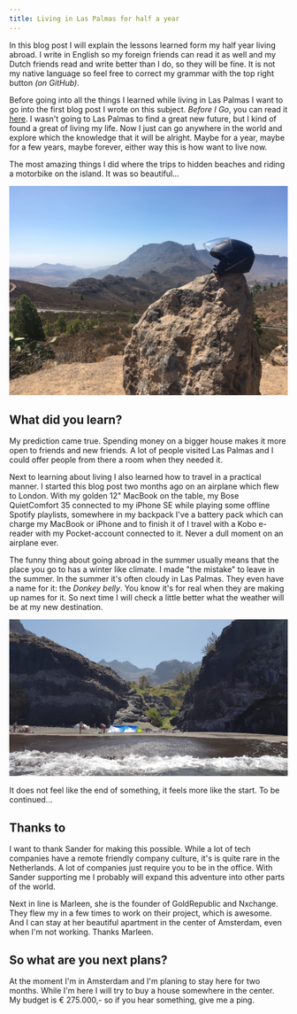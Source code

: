 ```yaml
---
title: Living in Las Palmas for half a year
---
```


In this blog post I will explain the lessons learned form my half year living abroad. I write in English so my foreign friends can read it as well and my Dutch friends read and write better than I do, so they will be fine. It is not my native language so feel free to correct my grammar with the top right button *(on GitHub)*.

Before going into all the things I learned while living in Las Palmas I want to go into the first blog post I wrote on this subject. *Before I Go*, you can read it [here](/before-i-go). I wasn't going to Las Palmas to find a great new future, but I kind of found a great of living my life. Now I just can go anywhere in the world and explore which the knowledge that it will be alright. Maybe for a year, maybe for a few years, maybe forever, either way this is how want to live now.

The most amazing things I did where the trips to hidden beaches and riding a motorbike on the island. It was so beautiful...

<div><img src="/images/posts/living-in-las-palmas-for-half-a-year/view-while-on-the-bike-tour.jpg"></div>

## What did you learn?

My prediction came true. Spending money on a bigger house makes it more open to friends and new friends. A lot of people visited Las Palmas and I could offer people from there a room when they needed it.

Next to learning about living I also learned how to travel in a practical manner. I started this blog post two months ago on an airplane which flew to London. With my golden 12" MacBook on the table, my Bose QuietComfort 35 connected to my iPhone SE while playing some offline Spotify playlists, somewhere in my backpack I've a battery pack which can charge my MacBook or iPhone and to finish it of I travel with a Kobo e-reader with my Pocket-account connected to it. Never a dull moment on an airplane ever.

The funny thing about going abroad in the summer usually means that the place you go to has a winter like climate. I made "the mistake" to leave in the summer. In the summer it's often cloudy in Las Palmas. They even have a name for it: the *Donkey belly*. You know it's for real when they are making up names for it. So next time I will check a little better what the weather will be at my new destination.

<div><img src="/images/posts/living-in-las-palmas-for-half-a-year/guigui.jpg"></div>

It does not feel like the end of something, it feels more like the start. To be continued...

## Thanks to

I want to thank Sander for making this possible. While a lot of tech companies have a remote friendly company culture, it's is quite rare in the Netherlands. A lot of companies just require you to be in the office. With Sander supporting me I probably will expand this adventure into other parts of the world.

Next in line is Marleen, she is the founder of GoldRepublic and Nxchange. They flew my in a few times to work on their project, which is awesome. And I can stay at her beautiful apartment in the center of Amsterdam, even when I'm not working. Thanks Marleen.

## So what are you next plans?

At the moment I'm in Amsterdam and I'm planing to stay here for two months. While I'm here I will try to buy a house somewhere in the center. My budget is € 275.000,- so if you hear something, give me a ping.
